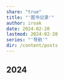 ```yaml
---
share: "true"
title: "'图书记录'"
author: iroak
date: 2024-02-20
lastmod: 2024-02-20
series: "'导航'"
dir: /content/posts
---
```


## 2024